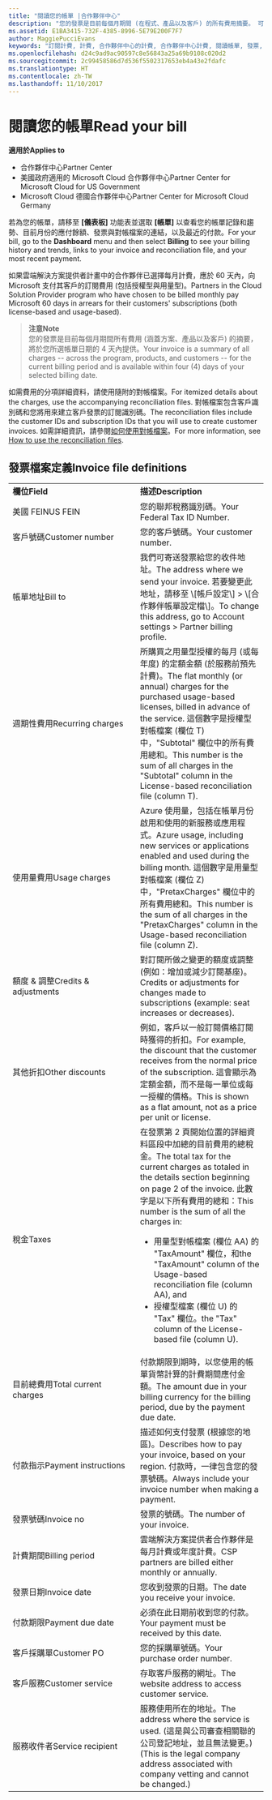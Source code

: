 ```yaml
---
title: "閱讀您的帳單 |合作夥伴中心"
description: "您的發票是目前每個月期間 (在程式、產品以及客戶) 的所有費用摘要。 可在合作夥伴中心儀表板取得。"
ms.assetid: E1BA3415-732F-4385-8996-5E79E200F7F7
author: MaggiePucciEvans
keywords: "訂閱計費, 計費, 合作夥伴中心的計費, 合作夥伴中心計費, 閱讀帳單, 發票, 合作夥伴中心發票, CSP 發票, 我的帳單在哪裡？"
ms.openlocfilehash: d24c9ad9ac90597c8e56843a25a69b9108c020d2
ms.sourcegitcommit: 2c99458586d7d536f5502317653eb4a43e2fdafc
ms.translationtype: HT
ms.contentlocale: zh-TW
ms.lasthandoff: 11/10/2017
---
```

# <a name="read-your-bill"></a><span data-ttu-id="0acb3-105">閱讀您的帳單</span><span class="sxs-lookup"><span data-stu-id="0acb3-105">Read your bill</span></span>

**<span data-ttu-id="0acb3-106">適用於</span><span class="sxs-lookup"><span data-stu-id="0acb3-106">Applies to</span></span>**

-  <span data-ttu-id="0acb3-107">合作夥伴中心</span><span class="sxs-lookup"><span data-stu-id="0acb3-107">Partner Center</span></span>
-  <span data-ttu-id="0acb3-108">美國政府適用的 Microsoft Cloud 合作夥伴中心</span><span class="sxs-lookup"><span data-stu-id="0acb3-108">Partner Center for Microsoft Cloud for US Government</span></span>
-  <span data-ttu-id="0acb3-109">Microsoft Cloud 德國合作夥伴中心</span><span class="sxs-lookup"><span data-stu-id="0acb3-109">Partner Center for Microsoft Cloud Germany</span></span>

<span data-ttu-id="0acb3-110">若為您的帳單，請移至 **\[儀表板\]** 功能表並選取 **\[帳單\]** 以查看您的帳單記錄和趨勢、目前月份的應付餘額、發票與對帳檔案的連結，以及最近的付款。</span><span class="sxs-lookup"><span data-stu-id="0acb3-110">For your bill, go to the **Dashboard** menu and then select **Billing** to see your billing history and trends, links to your invoice and reconciliation file, and your most recent payment.</span></span>

<span data-ttu-id="0acb3-111">如果雲端解決方案提供者計畫中的合作夥伴已選擇每月計費，應於 60 天內，向 Microsoft 支付其客戶的訂閱費用 (包括授權型與用量型)。</span><span class="sxs-lookup"><span data-stu-id="0acb3-111">Partners in the Cloud Solution Provider program who have chosen to be billed monthly pay Microsoft 60 days in arrears for their customers' subscriptions (both license-based and usage-based).</span></span>

>**<span data-ttu-id="0acb3-112">注意</span><span class="sxs-lookup"><span data-stu-id="0acb3-112">Note</span></span>**<br>
<span data-ttu-id="0acb3-113">您的發票是目前每個月期間所有費用 (涵蓋方案、產品以及客戶) 的摘要，將於您所選帳單日期的 4 天內提供。</span><span class="sxs-lookup"><span data-stu-id="0acb3-113">Your invoice is a summary of all charges -- across the program, products, and customers -- for the current billing period and is available within four (4) days of your selected billing date.</span></span>


<span data-ttu-id="0acb3-114">如需費用的分項詳細資料，請使用隨附的對帳檔案。</span><span class="sxs-lookup"><span data-stu-id="0acb3-114">For itemized details about the charges, use the accompanying reconciliation files.</span></span> <span data-ttu-id="0acb3-115">對帳檔案包含客戶識別碼和您將用來建立客戶發票的訂閱識別碼。</span><span class="sxs-lookup"><span data-stu-id="0acb3-115">The reconciliation files include the customer IDs and subscription IDs that you will use to create customer invoices.</span></span> <span data-ttu-id="0acb3-116">如需詳細資訊，請參閱[如何使用對帳檔案](use-the-reconciliation-files.md)。</span><span class="sxs-lookup"><span data-stu-id="0acb3-116">For more information, see [How to use the reconciliation files](use-the-reconciliation-files.md).</span></span>

## <a name="invoice-file-definitions"></a><span data-ttu-id="0acb3-117">發票檔案定義</span><span class="sxs-lookup"><span data-stu-id="0acb3-117">Invoice file definitions</span></span>


<table>
<colgroup>
<col width="50%" />
<col width="50%" />
</colgroup>
<tbody>
<tr class="odd">
<td><strong><span data-ttu-id="0acb3-118">欄位</span><span class="sxs-lookup"><span data-stu-id="0acb3-118">Field</span></span></strong></td>
<td><strong><span data-ttu-id="0acb3-119">描述</span><span class="sxs-lookup"><span data-stu-id="0acb3-119">Description</span></span></strong></td>
</tr>
<tr class="even">
<td><span data-ttu-id="0acb3-120">美國 FEIN</span><span class="sxs-lookup"><span data-stu-id="0acb3-120">US FEIN</span></span></td>
<td><span data-ttu-id="0acb3-121">您的聯邦稅務識別碼。</span><span class="sxs-lookup"><span data-stu-id="0acb3-121">Your Federal Tax ID Number.</span></span></td>
</tr>
<tr class="odd">
<td><span data-ttu-id="0acb3-122">客戶號碼</span><span class="sxs-lookup"><span data-stu-id="0acb3-122">Customer number</span></span></td>
<td><span data-ttu-id="0acb3-123">您的客戶號碼。</span><span class="sxs-lookup"><span data-stu-id="0acb3-123">Your customer number.</span></span></td>
</tr>
<tr class="even">
<td><span data-ttu-id="0acb3-124">帳單地址</span><span class="sxs-lookup"><span data-stu-id="0acb3-124">Bill to</span></span></td>
<td><span data-ttu-id="0acb3-125">我們可寄送發票給您的收件地址。</span><span class="sxs-lookup"><span data-stu-id="0acb3-125">The address where we send your invoice.</span></span> <span data-ttu-id="0acb3-126">若要變更此地址，請移至 \[帳戶設定\] > \[合作夥伴帳單設定檔\]。</span><span class="sxs-lookup"><span data-stu-id="0acb3-126">To change this address, go to Account settings > Partner billing profile.</span></span> </td>
</tr>
<tr class="odd">
<td><span data-ttu-id="0acb3-127">週期性費用</span><span class="sxs-lookup"><span data-stu-id="0acb3-127">Recurring charges</span></span></td>
<td><span data-ttu-id="0acb3-128">所購買之用量型授權的每月 (或每年度) 的定額金額 (於服務前預先計費)。</span><span class="sxs-lookup"><span data-stu-id="0acb3-128">The flat monthly (or annual) charges for the purchased usage-based licenses, billed in advance of the service.</span></span> <span data-ttu-id="0acb3-129">這個數字是授權型對帳檔案 (欄位 T) 中，&quot;Subtotal&quot; 欄位中的所有費用總和。</span><span class="sxs-lookup"><span data-stu-id="0acb3-129">This number is the sum of all charges in the &quot;Subtotal&quot; column in the License-based reconciliation file (column T).</span></span></td>
</tr>
<tr class="even">
<td><span data-ttu-id="0acb3-130">使用量費用</span><span class="sxs-lookup"><span data-stu-id="0acb3-130">Usage charges</span></span></td>
<td><span data-ttu-id="0acb3-131">Azure 使用量，包括在帳單月份啟用和使用的新服務或應用程式。</span><span class="sxs-lookup"><span data-stu-id="0acb3-131">Azure usage, including new services or applications enabled and used during the billing month.</span></span> <span data-ttu-id="0acb3-132">這個數字是用量型對帳檔案 (欄位 Z) 中，&quot;PretaxCharges&quot; 欄位中的所有費用總和。</span><span class="sxs-lookup"><span data-stu-id="0acb3-132">This number is the sum of all charges in the &quot;PretaxCharges&quot; column in the Usage-based reconciliation file (column Z).</span></span></td>
</tr>
<tr class="odd">
<td><span data-ttu-id="0acb3-133">額度 &amp; 調整</span><span class="sxs-lookup"><span data-stu-id="0acb3-133">Credits &amp; adjustments</span></span></td>
<td><span data-ttu-id="0acb3-134">對訂閱所做之變更的額度或調整 (例如：增加或減少訂閱基座)。</span><span class="sxs-lookup"><span data-stu-id="0acb3-134">Credits or adjustments for changes made to subscriptions (example: seat increases or decreases).</span></span></td>
</tr>
<tr class="even">
<td><span data-ttu-id="0acb3-135">其他折扣</span><span class="sxs-lookup"><span data-stu-id="0acb3-135">Other discounts</span></span></td>
<td><span data-ttu-id="0acb3-136">例如，客戶以一般訂閱價格訂閱時獲得的折扣。</span><span class="sxs-lookup"><span data-stu-id="0acb3-136">For example, the discount that the customer receives from the normal price of the subscription.</span></span> <span data-ttu-id="0acb3-137">這會顯示為定額金額，而不是每一單位或每一授權的價格。</span><span class="sxs-lookup"><span data-stu-id="0acb3-137">This is shown as a flat amount, not as a price per unit or license.</span></span></td>
</tr>
<tr class="odd">
<td><span data-ttu-id="0acb3-138">稅金</span><span class="sxs-lookup"><span data-stu-id="0acb3-138">Taxes</span></span></td>
<td><span data-ttu-id="0acb3-139">在發票第 2 頁開始位置的詳細資料區段中加總的目前費用的總稅金。</span><span class="sxs-lookup"><span data-stu-id="0acb3-139">The total tax for the current charges as totaled in the details section beginning on page 2 of the invoice.</span></span> <span data-ttu-id="0acb3-140">此數字是以下所有費用的總和：</span><span class="sxs-lookup"><span data-stu-id="0acb3-140">This number is the sum of all the charges in:</span></span>
<ul>
<li><span data-ttu-id="0acb3-141">用量型對帳檔案 (欄位 AA) 的 &quot;TaxAmount&quot; 欄位，和</span><span class="sxs-lookup"><span data-stu-id="0acb3-141">the &quot;TaxAmount&quot; column of the Usage-based reconciliation file (column AA), and</span></span></li>
<li><span data-ttu-id="0acb3-142">授權型檔案 (欄位 U) 的 &quot;Tax&quot; 欄位。</span><span class="sxs-lookup"><span data-stu-id="0acb3-142">the &quot;Tax&quot; column of the License-based file (column U).</span></span></li>
</ul></td>
</tr>
<tr class="even">
<td><span data-ttu-id="0acb3-143">目前總費用</span><span class="sxs-lookup"><span data-stu-id="0acb3-143">Total current charges</span></span></td>
<td><span data-ttu-id="0acb3-144">付款期限到期時，以您使用的帳單貨幣計算的計費期間應付金額。</span><span class="sxs-lookup"><span data-stu-id="0acb3-144">The amount due in your billing currency for the billing period, due by the payment due date.</span></span></td>
</tr>
<tr class="odd">
<td><span data-ttu-id="0acb3-145">付款指示</span><span class="sxs-lookup"><span data-stu-id="0acb3-145">Payment instructions</span></span></td>
<td><span data-ttu-id="0acb3-146">描述如何支付發票 (根據您的地區)。</span><span class="sxs-lookup"><span data-stu-id="0acb3-146">Describes how to pay your invoice, based on your region.</span></span> <span data-ttu-id="0acb3-147">付款時，一律包含您的發票號碼。</span><span class="sxs-lookup"><span data-stu-id="0acb3-147">Always include your invoice number when making a payment.</span></span></td>
</tr>
<tr class="even">
<td><span data-ttu-id="0acb3-148">發票號碼</span><span class="sxs-lookup"><span data-stu-id="0acb3-148">Invoice no</span></span></td>
<td><span data-ttu-id="0acb3-149">發票的號碼。</span><span class="sxs-lookup"><span data-stu-id="0acb3-149">The number of your invoice.</span></span></td>
</tr>
<tr class="odd">
<td><span data-ttu-id="0acb3-150">計費期間</span><span class="sxs-lookup"><span data-stu-id="0acb3-150">Billing period</span></span></td>
<td><span data-ttu-id="0acb3-151">雲端解決方案提供者合作夥伴是每月計費或年度計費。</span><span class="sxs-lookup"><span data-stu-id="0acb3-151">CSP partners are billed either monthly or annually.</span></span></td>
</tr>
<tr class="even">
<td><span data-ttu-id="0acb3-152">發票日期</span><span class="sxs-lookup"><span data-stu-id="0acb3-152">Invoice date</span></span></td>
<td><span data-ttu-id="0acb3-153">您收到發票的日期。</span><span class="sxs-lookup"><span data-stu-id="0acb3-153">The date you receive your invoice.</span></span></td>
</tr>
<tr class="odd">
<td><span data-ttu-id="0acb3-154">付款期限</span><span class="sxs-lookup"><span data-stu-id="0acb3-154">Payment due date</span></span></td>
<td><span data-ttu-id="0acb3-155">必須在此日期前收到您的付款。</span><span class="sxs-lookup"><span data-stu-id="0acb3-155">Your payment must be received by this date.</span></span></td>
</tr>
<tr class="even">
<td><span data-ttu-id="0acb3-156">客戶採購單</span><span class="sxs-lookup"><span data-stu-id="0acb3-156">Customer PO</span></span></td>
<td><span data-ttu-id="0acb3-157">您的採購單號碼。</span><span class="sxs-lookup"><span data-stu-id="0acb3-157">Your purchase order number.</span></span></td>
</tr>
<tr class="odd">
<td><span data-ttu-id="0acb3-158">客戶服務</span><span class="sxs-lookup"><span data-stu-id="0acb3-158">Customer service</span></span></td>
<td><span data-ttu-id="0acb3-159">存取客戶服務的網址。</span><span class="sxs-lookup"><span data-stu-id="0acb3-159">The website address to access customer service.</span></span></td>
</tr>
<tr class="even">
<td><span data-ttu-id="0acb3-160">服務收件者</span><span class="sxs-lookup"><span data-stu-id="0acb3-160">Service recipient</span></span></td>
<td><span data-ttu-id="0acb3-161">服務使用所在的地址。</span><span class="sxs-lookup"><span data-stu-id="0acb3-161">The address where the service is used.</span></span> <span data-ttu-id="0acb3-162">(這是與公司審查相關聯的公司登記地址，並且無法變更。)</span><span class="sxs-lookup"><span data-stu-id="0acb3-162">(This is the legal company address associated with company vetting and cannot be changed.)</span></span></td>
</tr>
</tbody>
</table>

 

 

 



